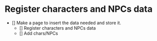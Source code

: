 # Register characters and NPCs data

- [] Make a page to insert the data needed and store it.
  - [] Register characters and NPCs data
  - [] Add chars/NPCs
